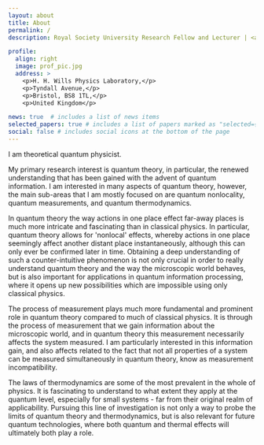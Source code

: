 ```yaml
---
layout: about
title: About
permalink: /
description: Royal Society University Research Fellow and Lecturer | <a href="http://www.bristol.ac.uk/physics/">School of Physics</a> | <a href="http://www.bristol.ac.uk">University of Bristol</a>, UK

profile:
  align: right
  image: prof_pic.jpg
  address: >
    <p>H. H. Wills Physics Laboratory,</p>
    <p>Tyndall Avenue,</p>
    <p>Bristol, BS8 1TL,</p>
    <p>United Kingdom</p>

news: true  # includes a list of news items
selected_papers: true # includes a list of papers marked as "selected={true}"
social: false # includes social icons at the bottom of the page
---
```


I am theoretical quantum physicist.

My primary research interest is quantum theory, in particular, the renewed understanding that has been gained with the advent of quantum information. I am interested in many aspects of quantum theory, however, the main sub-areas that I am mostly focused on are quantum nonlocality, quantum measurements, and quantum thermodynamics. 

In quantum theory the way actions in one place effect far-away places is much more intricate and fascinating than in classical physics. In particular, quantum theory allows for 'nonlocal' effects, whereby actions in one place seemingly affect another distant place instantaneously, although this can only ever be confirmed later in time. Obtaining a deep understanding of such a counter-intuitive phenomenon is not only crucial in order to really understand quantum theory and the way the microscopic world behaves, but is also important for applications in quantum information processing, where it opens up new possibilities which are impossible using only classical physics.

The process of measurement plays much more fundamental and prominent role in quantum theory compared to much of classical physics. It is through the process of measurement that we gain information about the microscopic world, and in quantum theory this measurement necessarily affects the system measured. I am particularly interested in this information gain, and also affects related to the fact that not all properties of a system can be measured simultaneously in quantum theory, know as measurement incompatibility. 

The laws of thermodynamics are some of the most prevalent in the whole of physics. It is fascinating to understand to what extent they apply at the quantum level, especially for small systems - far from their original realm of applicability. Pursuing this line of investigation is not only a way to probe the limits of quantum theory and thermodynamics, but is also relevant for future quantum technologies, where both quantum and thermal effects will ultimately both play a role. 